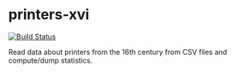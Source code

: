 # printers-xvi

[![Build Status](https://travis-ci.org/obruchez/printers-xvi.svg?branch=master)](https://travis-ci.org/obruchez/printers-xvi)

Read data about printers from the 16th century from CSV files and compute/dump statistics.
